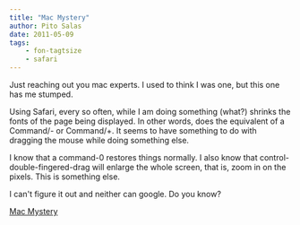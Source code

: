 ```yaml
---
title: "Mac Mystery"
author: Pito Salas
date: 2011-05-09
tags:
    - fon-tagtsize
    - safari
---
```




Just reaching out you mac experts. I used to think I was one, but this one has
me stumped.

Using Safari, every so often, while I am doing something (what?) shrinks the
fonts of the page being displayed. In other words, does the equivalent of a
Command/- or Command/+. It seems to have something to do with dragging the
mouse while doing something else.

I know that a command-0 restores things normally. I also know that control-
double-fingered-drag will enlarge the whole screen, that is, zoom in on the
pixels. This is something else.

I can't figure it out and neither can google. Do you know?


[Mac Mystery](None)
